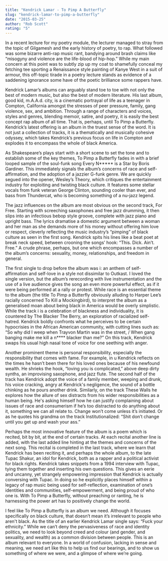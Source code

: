 ```yaml
---
title: "Kendrick Lamar - To Pimp A Butterfly"
slug: "kendrick-lamar-to-pimp-a-butterfly"
date: "2015-03-25"
author: "Rob Scott"
rating: "5"
---
```


In a recent lecture for my poetry module, the lecturer managed to stray from the topic of Gilgamesh and the early history of poetry, to rap. What followed was some bizarre anti-rap music rant, bandying around brash claims like “misogyny and violence are the life-blood of hip-hop.” While my main concern at this point was to subtly zip up my coat to shamefully conceal my fetching tee sporting a Renaissance style painting of Kanye West in a suit of armour, this off-topic tirade in a poetry lecture stands as evidence of a saddening ignorance some have of the poetic brilliance some rappers have.

Kendrick Lamar’s albums can arguably stand toe to toe with not only the best of modern music, but also the best of modern literature. His last album, good kid, m.A.A.d. city, is a cinematic portrayal of life as a teenager in Compton, California amongst the stresses of peer pressure, family, gang violence, sex, and ambition. Through a range of characters and voices, styles and genres, blending memoir, satire, and poetry, it is easily the best concept rap album of all time. That is, perhaps, until To Pimp a Butterfly. Kendrick’s latest offering is an album in the truest sense of the word. It is not just a collection of tracks, it is a thematically and musically cohesive odyssey, which takes Kendrick’s previous focus on life in Compton and explodes it to encompass the whole of black America.

As Shakespeare’s plays start with a short scene to set the tone and to establish some of the key themes, To Pimp a Butterfly fades in with a brief looped sample of the soul-funk song Every N\*\*\*\*\* is a Star by Boris Gardiner. This immediately signals the album’s concerns of race and self-affirmation, and the adoption of a jazzier G-funk genre. We are quickly segued into the opener, Wesley’s Theory, which critiques the entertainment industry for exploiting and twisting black culture. It features some stellar vocals from funk veteran George Clinton, sounding cooler than ever, and bass from Thundercat, who is becoming something of a nu-jazz legend.

The jazz influences on the album are most obvious on the second track, For Free. Starting with screeching saxophones and free jazz drumming, it then slips into an infectious bebop style groove, complete with jazz piano and upright bass. The lyrics dramatise a domestic argument between a woman and her man as she demands more of his money without offering him love or respect, cleverly reflecting the music industry’s “pimping” of black culture as seen in the first song. Kendrick spits his lines like a beat poet at break neck speed, between crooning the songs’ hook: “This. Dick. Ain’t. Free.” A crude phrase, perhaps, but one which encompasses a number of the album’s concerns: sexuality, money, relationships, and freedom in general.

The first single to drop before the album was i: an anthem of self-affirmation and self-love in a style not dissimilar to Outkast. I loved the single version, but the album’s rerecording with live instrumentation and the use of a live audience gives the song an even more powerful effect, as if it were being performed at a rally or protest. While race is an essential theme to the album (the title To Pimp a Butterfly obviously alluding to Harper Lee’s racially concerned To Kill a Mockingbird), to interpret the album as a generalised moan about being black in America would be overly simplistic. While the track i is a celebration of blackness and individuality, it is countered by The Blacker The Berry, an exploration of racialized self-hatred. Kendrick boldly confronts what he perceives to be certain hypocrisies in the African American community, with cutting lines such as: “So why did I weep when Trayvon Martin was in the street, / When gang banging make me kill a n\*\*\*\* blacker than me?” On this track, Kendrick swaps his usual high nasal tone of voice for one seething with anger.

Another prominent theme is personal responsibility, especially the responsibility that comes with fame. For example, in u Kendrick reflects on the times he hasn’t been there for his loved ones because of his newfound wealth. He shrieks the hook, “loving you is complicated,” above deep dirty synths, an improvising saxophone, and jazz flute. The second half of the track has Kendrick adopt the voice of a family member, weeping and drunk, his voice cracking, angry at Kendrick's negligence, the sound of a bottle chinking as he pours another drink. Similarly, on the track These Walls he explores how the allure of sex distracts from his wider responsibilities as a human being. He's asking himself how he can justify complaining about issues of race and consumerism if he’s too distracted to do anything about it, something we can all relate to. Change won’t come unless it’s initiated. Or as he quotes his grandma on the track Institutionalized: “Shit don’t change until you get up and wash your ass.”

Perhaps the most innovative feature of the album is a poem which is recited, bit by bit, at the end of certain tracks. At each recital another line is added, with the last added line hinting at the themes and concerns of the next song. This recital is completed in the last track, where we learn that Kendrick has been reciting it, and perhaps the whole album, to the late Tupac Shakur, an idol for Kendrick, both as a rapper and a political activist for black rights. Kendrick takes snippets from a 1994 interview with Tupac, tying them together and inserting his own questions. This gives an eerie and uncanny, yet strangely empowering impression that Kendrick is actually conversing with Tupac. In doing so he explicitly places himself within a legacy of rap music being used for self-reflection, examination of one’s identities and communities, self-empowerment, and being proud of who one is. With To Pimp a Butterfly, without preaching or ranting, he is harnessing the power art has to positively change the world.

I feel like To Pimp a Butterfly is an album we need. Although it focuses specifically on black culture, that doesn’t mean it’s irrelevant to people who aren't black. As the title of an earlier Kendrick Lamar single says: “Fuck your ethnicity.” While we can’t deny the pervasiveness of race and identity politics, we need to look beyond creed and colour (and gender, and sexuality, and wealth) as a common division between people. This is an album relevant to everyone. In a world of confusion, lacking in sense and meaning, we need art like this to help us find our bearings, and to show us something of where we were, and a glimpse of where we’re going.
